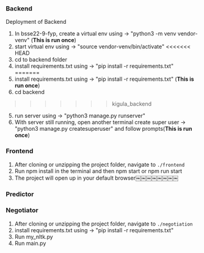 ### Backend
Deployment of Backend
1. In bsse22-9-fyp, create a virtual env using -> "python3 -m venv vendor-venv" (**This is run once**)
2. start virtual env using -> "source vendor-venv/bin/activate"
<<<<<<< HEAD
3. cd to backend folder
4. install requirements.txt using -> "pip install -r requirements.txt"
=======
3. install requirements.txt using -> "pip install -r requirements.txt" (**This is run once**)
4. cd backend
>>>>>>> kigula_backend
5. run server using -> "python3 manage.py runserver"
6. With server still running, open another terminal create super user -> "python3 manage.py createsuperuser" and follow prompts(**This is run once**)

### Frontend
 1. After cloning or unzipping the project folder, navigate to `./frontend`
 2. Run npm install in the terminal and then npm start or npm run start
 3. The project will open up in your default browser￼￼￼￼￼￼￼￼


### Predictor 

### Negotiator
 1. After cloning or unzipping the project folder, navigate to `./negotiation`
 2. install requirements.txt using -> "pip install -r requirements.txt"
 3. Run my_nltk.py
 4. Run main.py
